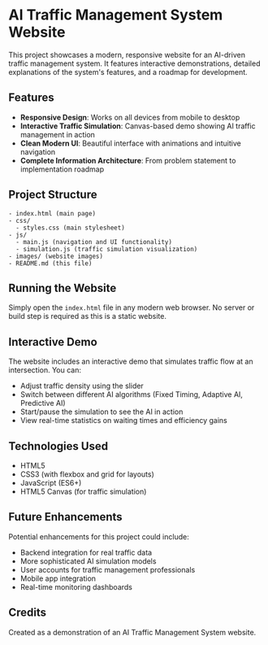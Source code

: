 # AI Traffic Management System Website

This project showcases a modern, responsive website for an AI-driven traffic management system. It features interactive demonstrations, detailed explanations of the system's features, and a roadmap for development.

## Features

- **Responsive Design**: Works on all devices from mobile to desktop
- **Interactive Traffic Simulation**: Canvas-based demo showing AI traffic management in action
- **Clean Modern UI**: Beautiful interface with animations and intuitive navigation
- **Complete Information Architecture**: From problem statement to implementation roadmap

## Project Structure

```
- index.html (main page)
- css/
  - styles.css (main stylesheet)
- js/
  - main.js (navigation and UI functionality)
  - simulation.js (traffic simulation visualization)
- images/ (website images)
- README.md (this file)
```

## Running the Website

Simply open the `index.html` file in any modern web browser. No server or build step is required as this is a static website.

## Interactive Demo

The website includes an interactive demo that simulates traffic flow at an intersection. You can:

- Adjust traffic density using the slider
- Switch between different AI algorithms (Fixed Timing, Adaptive AI, Predictive AI)
- Start/pause the simulation to see the AI in action
- View real-time statistics on waiting times and efficiency gains

## Technologies Used

- HTML5
- CSS3 (with flexbox and grid for layouts)
- JavaScript (ES6+)
- HTML5 Canvas (for traffic simulation)

## Future Enhancements

Potential enhancements for this project could include:

- Backend integration for real traffic data
- More sophisticated AI simulation models
- User accounts for traffic management professionals
- Mobile app integration
- Real-time monitoring dashboards

## Credits

Created as a demonstration of an AI Traffic Management System website.
